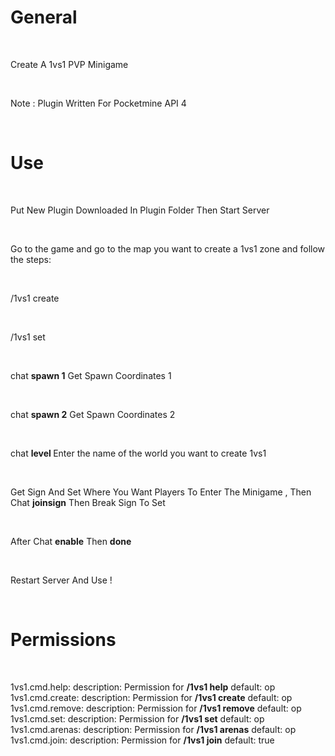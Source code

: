# General

<br>

Create A 1vs1 PVP Minigame

<br>

Note : Plugin Written For Pocketmine API 4

<br>

# Use

<br>

Put New Plugin Downloaded In Plugin Folder Then Start Server

<br>

Go to the game and go to the map you want to create a 1vs1 zone and follow the steps:

<br>

/1vs1 create **<name>**

<br>

/1vs1 set **<name>**

<br>

chat **spawn 1** Get Spawn Coordinates 1

<br>

chat **spawn 2** Get Spawn Coordinates 2

<br>

chat **level <nameworld>** Enter the name of the world you want to create 1vs1

<br>

Get Sign And Set Where You Want Players To Enter The Minigame , Then Chat **joinsign** Then Break Sign To Set

<br>

After Chat **enable** Then **done**

<br>

Restart Server And Use !

<br>

# Permissions

<br>

  1vs1.cmd.help:
    description: Permission for **/1vs1 help**
    default: op
  1vs1.cmd.create:
    description: Permission for **/1vs1 create**
    default: op
  1vs1.cmd.remove:
    description: Permission for **/1vs1 remove**
    default: op
  1vs1.cmd.set:
    description: Permission for **/1vs1 set**
    default: op
  1vs1.cmd.arenas:
    description: Permission for **/1vs1 arenas**
    default: op
  1vs1.cmd.join:
    description: Permission for **/1vs1 join**
    default: true
